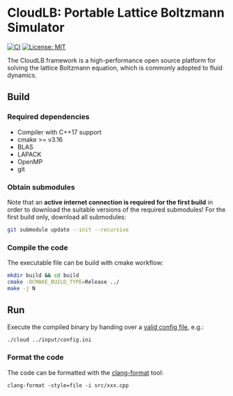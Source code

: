 # CloudLB: Portable Lattice Boltzmann Simulator

[![CI](https://img.shields.io/github/actions/workflow/status/vavrines/CloudLB/ci.yml?branch=main&style=flat-square)](https://github.com/vavrines/CloudLB/actions/workflows/ci.yml)
[![License: MIT](https://img.shields.io/badge/License-MIT-yellow.svg?style=flat-square)](https://opensource.org/licenses/MIT)

The CloudLB framework is a high-performance open source platform for solving the lattice Boltzmann equation, which is commonly adopted to fluid dynamics.

## Build
### Required dependencies
- Compiler with C++17 support
- cmake >= v3.16
- BLAS
- LAPACK
- OpenMP
- git

### Obtain submodules
Note that an **active internet connection is required for the first build** in order to download the suitable versions of the required submodules!
For the first build only, download all submodules:

```bash
git submodule update --init --recursive
```

### Compile the code
The executable file can be build with cmake workflow:
 
```bash 
mkdir build && cd build
cmake -DCMAKE_BUILD_TYPE=Release ../
make -j N
```

## Run
Execute the compiled binary by handing over a [valid config file](https://kit-rt.readthedocs.io/en/latest/configFiles.html), e.g.:

```bash
./cloud ../input/config.ini
```

### Format the code
The code can be formatted with the [clang-format](https://clang.llvm.org/docs/ClangFormat.html) tool:

```
clang-format -style=file -i src/xxx.cpp
```
